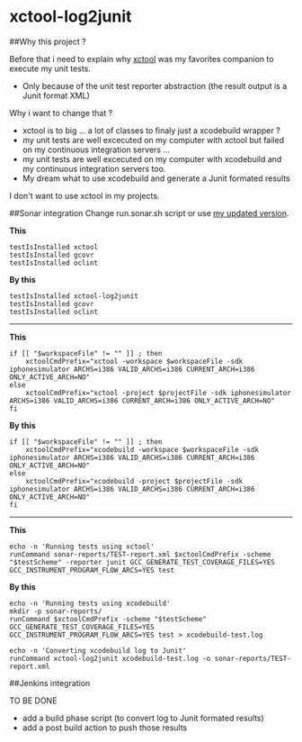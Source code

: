 # xctool-log2junit

##Why this project ?

Before that i need to explain why [xctool](https://github.com/facebook/xctool)  was my favorites companion to execute my unit tests.

- Only because of the unit test reporter abstraction (the result output is a Junit format XML)

Why i want to change that ? 

- xctool is to big ... a lot of classes to finaly just a xcodebuild wrapper ?
- my unit tests are well excecuted on my computer with xctool but failed on my continuous integration servers ...
- my unit tests are well excecuted on my computer with xcodebuild and my continuous integration servers too.
- My dream what to use xcodebuild and generate a Junit formated results

I don't want to use xctool in my projects. 


##Sonar integration 
Change run.sonar.sh script or use [my updated version](./run-sonar.sh).

**This**
```
testIsInstalled xctool
testIsInstalled gcovr
testIsInstalled oclint
```

**By this**
```
testIsInstalled xctool-log2junit
testIsInstalled gcovr
testIsInstalled oclint
```

---

**This**
```
if [[ "$workspaceFile" != "" ]] ; then
	xctoolCmdPrefix="xctool -workspace $workspaceFile -sdk iphonesimulator ARCHS=i386 VALID_ARCHS=i386 CURRENT_ARCH=i386 ONLY_ACTIVE_ARCH=NO"
else
	xctoolCmdPrefix="xctool -project $projectFile -sdk iphonesimulator ARCHS=i386 VALID_ARCHS=i386 CURRENT_ARCH=i386 ONLY_ACTIVE_ARCH=NO"
fi	
```

**By this**
```
if [[ "$workspaceFile" != "" ]] ; then
	xctoolCmdPrefix="xcodebuild -workspace $workspaceFile -sdk iphonesimulator ARCHS=i386 VALID_ARCHS=i386 CURRENT_ARCH=i386 ONLY_ACTIVE_ARCH=NO"
else
	xctoolCmdPrefix="xcodebuild -project $projectFile -sdk iphonesimulator ARCHS=i386 VALID_ARCHS=i386 CURRENT_ARCH=i386 ONLY_ACTIVE_ARCH=NO"
fi	
```

---

**This**
```
echo -n 'Running tests using xctool'	
runCommand sonar-reports/TEST-report.xml $xctoolCmdPrefix -scheme "$testScheme" -reporter junit GCC_GENERATE_TEST_COVERAGE_FILES=YES GCC_INSTRUMENT_PROGRAM_FLOW_ARCS=YES test

```

**By this**
```
echo -n 'Running tests using xcodebuild'
mkdir -p sonar-reports/
runCommand $xctoolCmdPrefix -scheme "$testScheme" GCC_GENERATE_TEST_COVERAGE_FILES=YES GCC_INSTRUMENT_PROGRAM_FLOW_ARCS=YES test > xcodebuild-test.log

echo -n 'Converting xcodebuild log to Junit'
runCommand xctool-log2junit xcodebuild-test.log -o sonar-reports/TEST-report.xml 
```	

##Jenkins integration 

TO BE DONE

- add a build phase script (to convert log to Junit formated results)
- add a post build action to push those results


